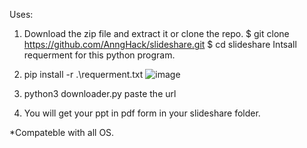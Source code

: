 Uses: 
1. Download the zip file and extract it or clone the repo.
     $ git clone https://github.com/AnngHack/slideshare.git
     $ cd slideshare
Intsall requerment for this python program.
2. pip install -r .\requerment.txt
        ![image](https://github.com/AnngHack/slideshare/assets/116359244/7ef11870-3d48-4241-b4e6-cf2adffd271c)
    
3. python3 downloader.py
paste the url 
  5. You will get your ppt in pdf form in your slideshare folder.

*Compateble with all OS.
